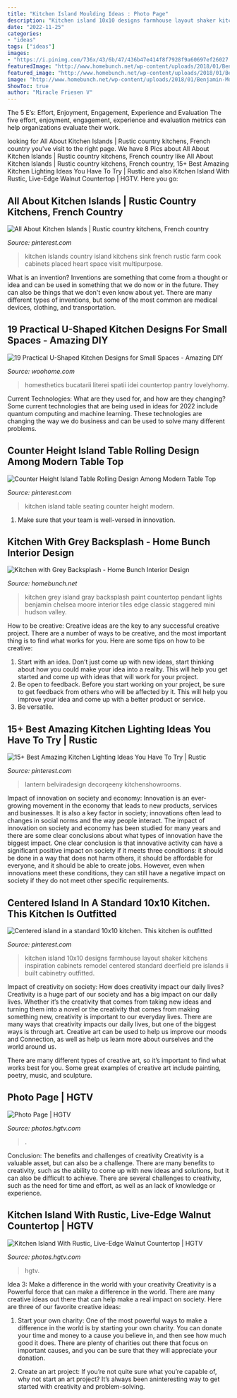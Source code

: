 ```yaml
---
title: "Kitchen Island Moulding Ideas : Photo Page"
description: "Kitchen island 10x10 designs farmhouse layout shaker kitchens inspiration cabinets remodel centered standard deerfield pre islands ii built cabinetry outfitted"
date: "2022-11-25"
categories:
- "ideas"
tags: ["ideas"]
images:
- "https://i.pinimg.com/736x/43/6b/47/436b47e414f8f7928f9a60697ef26027.jpg"
featuredImage: "http://www.homebunch.net/wp-content/uploads/2018/01/Benjamin-Moore-Chelsea-Gray-Paint-Color-Grey-island-paint-color-Benjamin-Moore-Chelsea-Gray.jpg"
featured_image: "http://www.homebunch.net/wp-content/uploads/2018/01/Benjamin-Moore-Chelsea-Gray-Paint-Color-Grey-island-paint-color-Benjamin-Moore-Chelsea-Gray.jpg"
image: "http://www.homebunch.net/wp-content/uploads/2018/01/Benjamin-Moore-Chelsea-Gray-Paint-Color-Grey-island-paint-color-Benjamin-Moore-Chelsea-Gray.jpg"
ShowToc: true
author: "Miracle Friesen V"
---
```



The 5 E’s: Effort, Enjoyment, Engagement, Experience and Evaluation
The five effort, enjoyment, engagement, experience and evaluation metrics can help organizations evaluate their work.

	

		
looking for All About Kitchen Islands | Rustic country kitchens, French country you've visit to the right page. We have 8 Pics about All About Kitchen Islands | Rustic country kitchens, French country like All About Kitchen Islands | Rustic country kitchens, French country, 15+ Best Amazing Kitchen Lighting Ideas You Have To Try | Rustic and also Kitchen Island With Rustic, Live-Edge Walnut Countertop | HGTV. Here you go:
		
    
## All About Kitchen Islands | Rustic Country Kitchens, French Country

<img loading=lazy src="https://i.pinimg.com/736x/59/bb/c6/59bbc66cddc1200a885be6633671d8ad.jpg" onerror="this.onerror=null;this.src='https://tse4.mm.bing.net/th?id=OIP.MwDkZzc6uhPWhCzbvg66KAHaLG&amp;pid=15.1';" alt="All About Kitchen Islands | Rustic country kitchens, French country">

_Source: pinterest.com_

>kitchen islands country island kitchens sink french rustic farm cook cabinets placed heart space visit multipurpose. 

	

What is an invention?
Inventions are something that come from a thought or idea and can be used in something that we do now or in the future. They can also be things that we don't even know about yet. There are many different types of inventions, but some of the most common are medical devices, clothing, and transportation.

    
## 19 Practical U-Shaped Kitchen Designs For Small Spaces - Amazing DIY

<img loading=lazy src="https://www.woohome.com/wp-content/uploads/2016/01/u-shaped-kitchen-18.jpg" onerror="this.onerror=null;this.src='https://tse2.mm.bing.net/th?id=OIP.QYkMI4_LsQuTfKKNokwYRQHaKj&amp;pid=15.1';" alt="19 Practical U-Shaped Kitchen Designs for Small Spaces - Amazing DIY">

_Source: woohome.com_

>homesthetics bucatarii literei spatii idei countertop pantry lovelyhomy. 

	

Current Technologies: What are they used for, and how are they changing?
Some current technologies that are being used in ideas for 2022 include quantum computing and machine learning. These technologies are changing the way we do business and can be used to solve many different problems.

    
## Counter Height Island Table Rolling Design Among Modern Table Top

<img loading=lazy src="https://i.pinimg.com/736x/d8/ff/d7/d8ffd7c243f4f4d0e09c87c38909966f--modern-house-design-modern-interior-design.jpg" onerror="this.onerror=null;this.src='https://tse1.mm.bing.net/th?id=OIP.GBjCvvYR0L8UZGHR8W6z2gHaLH&amp;pid=15.1';" alt="Counter Height Island Table Rolling Design Among Modern Table Top">

_Source: pinterest.com_

>kitchen island table seating counter height modern. 

	

1. Make sure that your team is well-versed in innovation.

    
## Kitchen With Grey Backsplash - Home Bunch Interior Design

<img loading=lazy src="http://www.homebunch.net/wp-content/uploads/2018/01/Benjamin-Moore-Chelsea-Gray-Paint-Color-Grey-island-paint-color-Benjamin-Moore-Chelsea-Gray.jpg" onerror="this.onerror=null;this.src='https://tse1.mm.bing.net/th?id=OIP.KvWSW4Oxe4XVbJbEaO_TJwHaLL&amp;pid=15.1';" alt="Kitchen with Grey Backsplash - Home Bunch Interior Design">

_Source: homebunch.net_

>kitchen grey island gray backsplash paint countertop pendant lights benjamin chelsea moore interior tiles edge classic staggered mini hudson valley. 

	

How to be creative:
Creative ideas are the key to any successful creative project. There are a number of ways to be creative, and the most important thing is to find what works for you. Here are some tips on how to be creative: 
1. Start with an idea. Don’t just come up with new ideas, start thinking about how you could make your idea into a reality. This will help you get started and come up with ideas that will work for your project. 
2. Be open to feedback. Before you start working on your project, be sure to get feedback from others who will be affected by it. This will help you improve your idea and come up with a better product or service. 
3. Be versatile.

    
## 15+ Best Amazing Kitchen Lighting Ideas You Have To Try | Rustic

<img loading=lazy src="https://i.pinimg.com/736x/43/6b/47/436b47e414f8f7928f9a60697ef26027.jpg" onerror="this.onerror=null;this.src='https://tse3.mm.bing.net/th?id=OIP.Sp5ksSHMCFNNnc-1wk4C_QHaJ6&amp;pid=15.1';" alt="15+ Best Amazing Kitchen Lighting Ideas You Have To Try | Rustic">

_Source: pinterest.com_

>lantern belviradesign decorqeeny kitchenshowrooms. 

	

Impact of innovation on society and economy:
Innovation is an ever-growing movement in the economy that leads to new products, services and businesses. It is also a key factor in society; innovations often lead to changes in social norms and the way people interact. The impact of innovation on society and economy has been studied for many years and there are some clear conclusions about what types of innovation have the biggest impact. 
One clear conclusion is that innovative activity can have a significant positive impact on society if it meets three conditions: it should be done in a way that does not harm others, it should be affordable for everyone, and it should be able to create jobs. However, even when innovations meet these conditions, they can still have a negative impact on society if they do not meet other specific requirements.

    
## Centered Island In A Standard 10x10 Kitchen. This Kitchen Is Outfitted

<img loading=lazy src="https://i.pinimg.com/736x/32/d9/c4/32d9c4510f35c0d90a03db5711945163---x--kitchen-with-island-kitchen-islands.jpg" onerror="this.onerror=null;this.src='https://tse3.mm.bing.net/th?id=OIP.eAn6WO3EYBUtrcUZ0wE9dQHaJ4&amp;pid=15.1';" alt="Centered island in a standard 10x10 kitchen. This kitchen is outfitted">

_Source: pinterest.com_

>kitchen island 10x10 designs farmhouse layout shaker kitchens inspiration cabinets remodel centered standard deerfield pre islands ii built cabinetry outfitted. 

	

Impact of creativity on society: How does creativity impact our daily lives?
Creativity is a huge part of our society and has a big impact on our daily lives. Whether it’s the creativity that comes from taking new ideas and turning them into a novel or the creativity that comes from making something new, creativity is important to our everyday lives.
There are many ways that creativity impacts our daily lives, but one of the biggest ways is through art. Creative art can be used to help us improve our moods and Connection, as well as help us learn more about ourselves and the world around us.

There are many different types of creative art, so it’s important to find what works best for you. Some great examples of creative art include painting, poetry, music, and sculpture.

    
## Photo Page | HGTV

<img loading=lazy src="https://hgtvhome.sndimg.com/content/dam/images/hgtv/fullset/2015/1/21/0/Sarah-Taylor_Taylor-Kitchen_Kitchen-Ceiling.jpg.rend.hgtvcom.616.862.suffix/1421878327374.jpeg" onerror="this.onerror=null;this.src='https://tse4.mm.bing.net/th?id=OIP.kekpz7Q8pIku4kEvteJsvgHaKX&amp;pid=15.1';" alt="Photo Page | HGTV">

_Source: photos.hgtv.com_

>. 

	

Conclusion: The benefits and challenges of creativity
Creativity is a valuable asset, but can also be a challenge. There are many benefits to creativity, such as the ability to come up with new ideas and solutions, but it can also be difficult to achieve. There are several challenges to creativity, such as the need for time and effort, as well as an lack of knowledge or experience.

    
## Kitchen Island With Rustic, Live-Edge Walnut Countertop | HGTV

<img loading=lazy src="https://hgtvhome.sndimg.com/content/dam/images/hgtv/fullset/2015/1/20/0/Lauren-Levant-Bland_Modern-Rustic-Kitchen-island.jpg.rend.hgtvcom.616.924.suffix/1421782161583.jpeg" onerror="this.onerror=null;this.src='https://tse1.mm.bing.net/th?id=OIP.td_IOosZIUXfO9Pd4T7MEAHaLH&amp;pid=15.1';" alt="Kitchen Island With Rustic, Live-Edge Walnut Countertop | HGTV">

_Source: photos.hgtv.com_

>hgtv. 

	

Idea 3: Make a difference in the world with your creativity
Creativity is a Powerful force that can make a difference in the world. There are many creative ideas out there that can help make a real impact on society. Here are three of our favorite creative ideas:
1. Start your own charity: One of the most powerful ways to make a difference in the world is by starting your own charity. You can donate your time and money to a cause you believe in, and then see how much good it does. There are plenty of charities out there that focus on important causes, and you can be sure that they will appreciate your donation.

2. Create an art project: If you’re not quite sure what you’re capable of, why not start an art project? It’s always been aninteresting way to get started with creativity and problem-solving.

